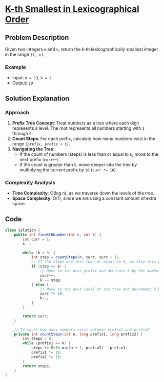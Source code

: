 # [K-th Smallest in Lexicographical Order](https://leetcode.com/problems/k-th-smallest-in-lexicographical-order/description/?envType=daily-question&envId=2024-09-22)

## Problem Description
Given two integers `n` and `k`, return the k-th lexicographically smallest integer in the range `[1, n]`.

### Example
- Input: `n = 13`, `k = 2`
- Output: `10`

## Solution Explanation

### Approach
1. **Prefix Tree Concept**: Treat numbers as a tree where each digit represents a level. The root represents all numbers starting with `1` through `9`.
2. **Count Steps**: For each prefix, calculate how many numbers exist in the range `[prefix, prefix + 1)`. 
3. **Navigating the Tree**: 
   - If the count of numbers (steps) is less than or equal to `k`, move to the next prefix (`curr++`).
   - If the count is greater than `k`, move deeper into the tree by multiplying the current prefix by `10` (`curr *= 10`).

### Complexity Analysis
- **Time Complexity**: O(log n), as we traverse down the levels of the tree.
- **Space Complexity**: O(1), since we are using a constant amount of extra space.

## Code
```java
class Solution {
    public int findKthNumber(int n, int k) {
        int curr = 1;
        k--;

        while (k > 0) {
            int step = countSteps(n, curr, curr + 1);
            // If the steps are less than or equal to k, we skip this prefix's subtree
            if (step <= k) {
                // Move to the next prefix and decrease k by the number of steps we skip
                curr++;
                k -= step;
            } else {
                // Move to the next level of the tree and decrement k by 1
                curr *= 10;
                k--;
            }
        }

        return curr;
    }

    // To count how many numbers exist between prefix1 and prefix2
    private int countSteps(int n, long prefix1, long prefix2) {
        int steps = 0;
        while (prefix1 <= n) {
            steps += Math.min(n + 1, prefix2) - prefix1;
            prefix1 *= 10;
            prefix2 *= 10;
        }
        return steps;
    }
}

